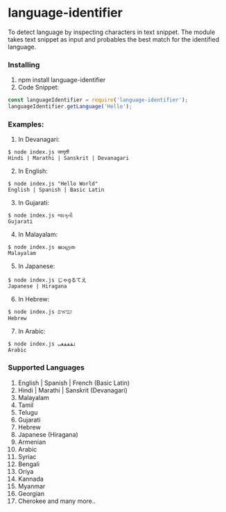 # language-identifier

To detect language by inspecting characters in text snippet. The module takes text snippet as input and probables the best match for the identified language.

### Installing

1. npm install language-identifier
2. Code Snippet:
```javascript
const languageIdentifier = require('language-identifier');
languageIdentifier.getLanguage('Hello');
```

### Examples:

1. In Devanagari:
```
$ node index.js जागृती
Hindi | Marathi | Sanskrit | Devanagari
```

2. In English:
```
$ node index.js "Hello World"
English | Spanish | Basic Latin
```

3. In Gujarati:
```
$ node index.js જાગૃતી
Gujarati
```

4. In Malayalam:
```
$ node index.js ജാഗ്രത
Malayalam
```

5. In Japanese:
```
$ node index.js じゃgるてえ
Japanese | Hiragana
```

6. In Hebrew:
```
$ node index.js ונביאים 
Hebrew
```

7. In Arabic:
```
$ node index.js ثقففغب
Arabic
```

### Supported Languages

1. English | Spanish | French (Basic Latin)
2. Hindi | Marathi | Sanskrit (Devanagari)
3. Malayalam
4. Tamil
5. Telugu
6. Gujarati
7. Hebrew
8. Japanese (Hiragana)
9. Armenian
10. Arabic
11. Syriac
12. Bengali
13. Oriya
14. Kannada
15. Myanmar
16. Georgian
17. Cherokee and many more..
